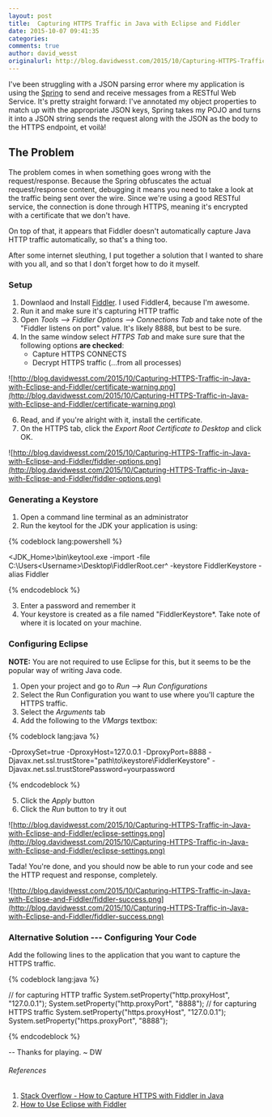 ```yaml
---
layout: post
title:  Capturing HTTPS Traffic in Java with Eclipse and Fiddler
date: 2015-10-07 09:41:35
categories:
comments: true
author: david_wesst
originalurl: http://blog.davidwesst.com/2015/10/Capturing-HTTPS-Traffic-in-Java-with-Eclipse-and-Fiddler/
---
```

I've been struggling with a JSON parsing error where my application is using the [Spring](https://spring.io/guides/gs/consuming-rest/) to send and receive messages from a RESTful Web Service. It's pretty straight forward: I've annotated my object properties to match up with the appropriate JSON keys, Spring takes my POJO and turns it into a JSON string sends the request along with the JSON as the body to the HTTPS endpoint, et voilà!  

## The Problem

The problem comes in when something goes wrong with the request/response. Because the Spring obfuscates the actual request/response content, debugging it means you need to take a look at the traffic being sent over the wire. Since we're using a good RESTful service, the connection is done through HTTPS, meaning it's encrypted with a certificate that we don't have.

On top of that, it appears that Fiddler doesn't automatically capture Java HTTP traffic automatically, so that's a thing too.

After some internet sleuthing, I put together a solution that I wanted to share with you all, and so that I don't forget how to do it myself.

### Setup

1. Downlaod and Install [Fiddler](http://www.telerik.com/fiddler). I used Fiddler4, because I'm awesome.
2. Run it and make sure it's capturing HTTP traffic
3. Open *Tools --> Fiddler Options --> Connections Tab* and take note of the "Fiddler listens on port" value. It's likely 8888, but best to be sure.
4. In the same window select *HTTPS Tab* and make sure sure that the following options **are checked**:
	+ Capture HTTPS CONNECTS
	+ Decrypt HTTPS traffic (...from all processes)

![http://blog.davidwesst.com/2015/10/Capturing-HTTPS-Traffic-in-Java-with-Eclipse-and-Fiddler/certificate-warning.png](http://blog.davidwesst.com/2015/10/Capturing-HTTPS-Traffic-in-Java-with-Eclipse-and-Fiddler/certificate-warning.png)
		
6. Read, and if you're alright with it, install the certificate.
5. On the HTTPS tab, click the *Export Root Certificate to Desktop* and click OK.

![http://blog.davidwesst.com/2015/10/Capturing-HTTPS-Traffic-in-Java-with-Eclipse-and-Fiddler/fiddler-options.png](http://blog.davidwesst.com/2015/10/Capturing-HTTPS-Traffic-in-Java-with-Eclipse-and-Fiddler/fiddler-options.png)

### Generating a Keystore

1. Open a command line terminal as an administrator
2. Run the keytool for the JDK your application is using:

{% codeblock lang:powershell %}

<JDK_Home>\bin\keytool.exe -import -file C:\Users\<Username>\Desktop\FiddlerRoot.cer^
 -keystore FiddlerKeystore -alias Fiddler

{% endcodeblock %}

3. Enter a password and remember it
4. Your keystore is created as a file named "FiddlerKeystore*. Take note of where it is located on your machine.

### Configuring Eclipse

**NOTE:** You are not required to use Eclipse for this, but it seems to be the popular way of writing Java code.

1. Open your project and go to *Run --> Run Configurations*
2. Select the Run Configuration you want to use where you'll capture the HTTPS traffic.
3. Select the *Arguments* tab
4. Add the following to the *VMargs* textbox:

{% codeblock lang:java %}

-DproxySet=true
-DproxyHost=127.0.0.1
-DproxyPort=8888
-Djavax.net.ssl.trustStore="path\to\keystore\FiddlerKeystore"
-Djavax.net.ssl.trustStorePassword=yourpassword

{% endcodeblock %}

5. Click the *Apply* button
6. Click the *Run* button to try it out

![http://blog.davidwesst.com/2015/10/Capturing-HTTPS-Traffic-in-Java-with-Eclipse-and-Fiddler/eclipse-settings.png](http://blog.davidwesst.com/2015/10/Capturing-HTTPS-Traffic-in-Java-with-Eclipse-and-Fiddler/eclipse-settings.png)

Tada! You're done, and you should now be able to run your code and see the HTTP request and response, completely.

![http://blog.davidwesst.com/2015/10/Capturing-HTTPS-Traffic-in-Java-with-Eclipse-and-Fiddler/fiddler-success.png](http://blog.davidwesst.com/2015/10/Capturing-HTTPS-Traffic-in-Java-with-Eclipse-and-Fiddler/fiddler-success.png)
	
### Alternative Solution --- Configuring Your Code

Add the following lines to the application that you want to capture the HTTPS traffic.

{% codeblock lang:java %}

// for capturing HTTP traffic
System.setProperty("http.proxyHost", "127.0.0.1");
System.setProperty("http.proxyPort", "8888");
// for capturing HTTPS traffic
System.setProperty("https.proxyHost", "127.0.0.1");
System.setProperty("https.proxyPort", "8888");

{% endcodeblock %}

--
Thanks for playing. ~ DW

###### References

1. [Stack Overflow - How to Capture HTTPS with Fiddler in Java](http://stackoverflow.com/questions/8549749/how-to-capture-https-with-fiddler-in-java)
2. [How to Use Eclipse with Fiddler](http://codeketchup.blogspot.ca/2014/03/how-to-use-eclipse-with-fiddler-step-by.html)
